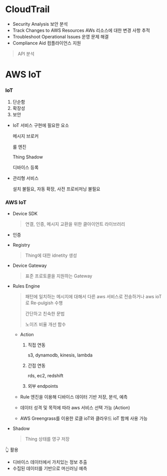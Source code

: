# CloudTrail

- Security Analysis 보안 분석
- Track Changes to AWS Resources AWs 리소스에 대한 변경 사항 추적
- Troubleshoot Operational Issues 운영 문제 해결
- Compliance Aid 컴플라이언스 지원



> API 분석



# AWS IoT

### IoT

1. 단순함
2. 확장성
3. 보안

- IoT 서비스 구현에 필요한 요소

  메시지 브로커

  룰 엔진

  Thing Shadow

  디바이스 등록

- 관리형 서비스

  설치 불필요, 자동 확장, 사전 프로비저닝 불필요



### AWS IoT

- Device SDK

  > 연결, 인증, 메시지 교환을 위한 클아이언트 라이브러리

- 인증

- Registry

  > Thing에 대한 idnetity 생성

- Device Gateway

  > 표준 프로토콜을 지원하는 Gateway

- Rules Engine

  > 패턴에 일치하는 메시지에 대해서 다른 aws 서비스로 전송하거나 aws ioT로 Re-pulgish 수행
  >
  > 간단하고 친숙한 문법
  >
  > 노이즈 비율 개선 함수

  - Action

    1. 직접 연동

       s3, dynamodb, kinesis, lambda

    2. 간접 연동

       rds, ec2, redshift

    3. 외부 endpoints

  - Rule 엔진을 이용해 디바이스 데이터 기반 저장, 분석, 예측

  - 데이터 성격 및 목적에 따라 aws 서비스 선택 가능 (Action)

  - AWS Greengrass를 이용한 로클 ioT와 클라우드 ioT 함께 사용 가능

- Shadow

  > Thing 상태를 영구 저장



:point_up_2: 활용

- 디바이스 데이터에서 가치있는 정보 추출
- 수집된 데이터를 기반으로 머신러닝 예측